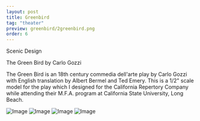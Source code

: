 ```yaml
---
layout: post
title: Greenbird
tag: "theater"
preview: greenbird/2greenbird.png
order: 6
---
```

Scenic Design

The Green Bird
by Carlo Gozzi

The Green Bird is an 18th century commedia dell'arte play by Carlo Gozzi with English translation by Albert Bermel and Ted Emery. This is a 1/2" scale model for the play which I designed for the California Repertory Company while attending their M.F.A. program at California State University, Long Beach.

![Image](1greenbird.png)
![Image](2greenbird.png)
![Image](3greenbird.png)
![Image](4greenbird.png)
